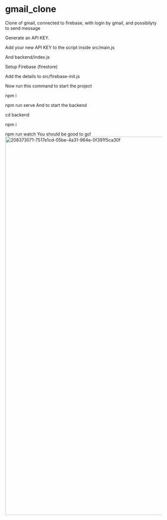 # gmail_clone

Clone of gmail, connected to firebase, with login by gmail, and possibilyty to send message

Generate an API KEY.

Add your new API KEY to the script inside src/main.js

And backend/index.js

Setup Firebase (firestore)

Add the details to src/firebase-init.js

Now run this command to start the project

npm i

npm run serve
And to start the backend

cd backend

npm i

npm run watch
You should be good to go!
<img width="1219" alt="208373071-7517e1cd-05be-4a31-964e-0f391f5ca30f" src="https://github.com/AnnaIerchenko/gmail-clone/assets/79634675/f7f28bdf-fb65-4726-a573-16b7a5764fa5">
